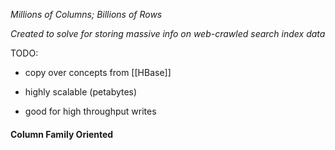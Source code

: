 _Millions of Columns; Billions of Rows_

_Created to solve for storing massive info on web-crawled search index data_

TODO:
- copy over concepts from [[HBase]]

- highly scalable (petabytes)
- good for high throughput writes
#### Column Family Oriented
